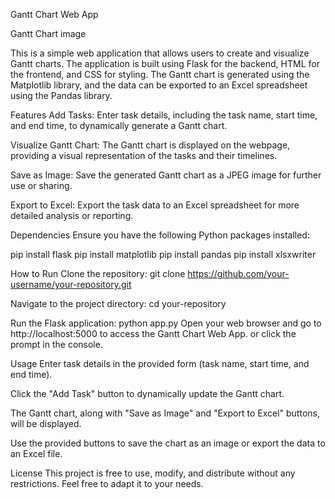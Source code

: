 Gantt Chart Web App

Gantt Chart image

This is a simple web application that allows users to create and visualize Gantt charts. The application is built using Flask for the backend, HTML for the frontend, and CSS for styling. The Gantt chart is generated using the Matplotlib library, and the data can be exported to an Excel spreadsheet using the Pandas library.

Features
Add Tasks: Enter task details, including the task name, start time, and end time, to dynamically generate a Gantt chart.

Visualize Gantt Chart: The Gantt chart is displayed on the webpage, providing a visual representation of the tasks and their timelines.

Save as Image: Save the generated Gantt chart as a JPEG image for further use or sharing.

Export to Excel: Export the task data to an Excel spreadsheet for more detailed analysis or reporting.

Dependencies
Ensure you have the following Python packages installed:

pip install flask
pip install matplotlib
pip install pandas
pip install xlsxwriter

How to Run
Clone the repository:
git clone https://github.com/your-username/your-repository.git

Navigate to the project directory:
cd your-repository

Run the Flask application:
python app.py
Open your web browser and go to http://localhost:5000 to access the Gantt Chart Web App. or click the prompt in the console.

Usage
Enter task details in the provided form (task name, start time, and end time).

Click the "Add Task" button to dynamically update the Gantt chart.

The Gantt chart, along with "Save as Image" and "Export to Excel" buttons, will be displayed.

Use the provided buttons to save the chart as an image or export the data to an Excel file.

License
This project is free to use, modify, and distribute without any restrictions. Feel free to adapt it to your needs.
